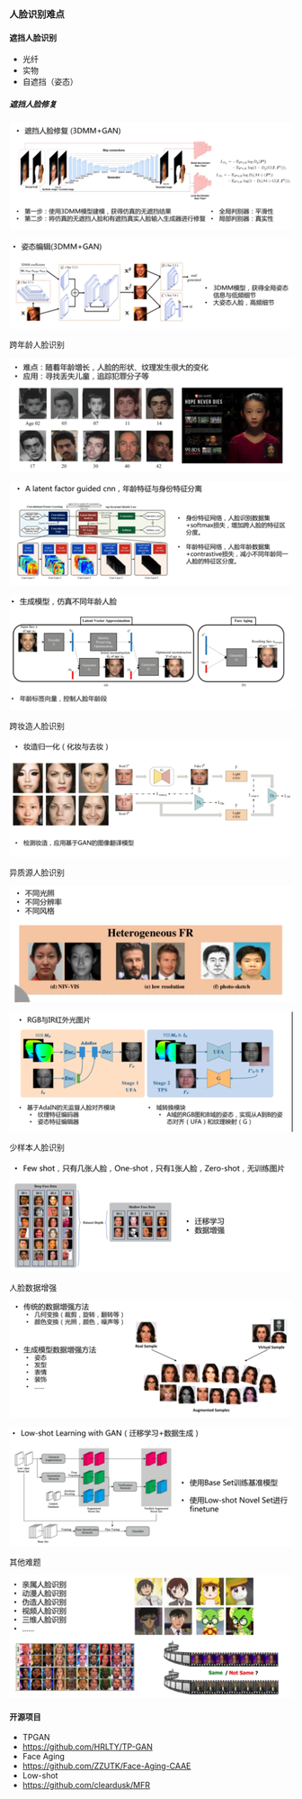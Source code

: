 ### 人脸识别难点

#### 遮挡人脸识别

- 光纤
- 实物
- 自遮挡（姿态）

##### 遮挡人脸修复

![image-20220307104001305](../images/%E4%BA%BA%E8%84%B8%E8%AF%86%E5%88%AB%E9%9A%BE%E7%82%B9.assets/image-20220307104001305.png)

![image-20220307104423799](../images/%E4%BA%BA%E8%84%B8%E8%AF%86%E5%88%AB%E9%9A%BE%E7%82%B9.assets/image-20220307104423799.png)



跨年龄人脸识别

![image-20220307104704911](../images/%E4%BA%BA%E8%84%B8%E8%AF%86%E5%88%AB%E9%9A%BE%E7%82%B9.assets/image-20220307104704911.png)

![image-20220307104828937](../images/%E4%BA%BA%E8%84%B8%E8%AF%86%E5%88%AB%E9%9A%BE%E7%82%B9.assets/image-20220307104828937.png)

![image-20220307104951758](../images/%E4%BA%BA%E8%84%B8%E8%AF%86%E5%88%AB%E9%9A%BE%E7%82%B9.assets/image-20220307104951758.png)



跨妆造人脸识别

![image-20220307105038372](../images/%E4%BA%BA%E8%84%B8%E8%AF%86%E5%88%AB%E9%9A%BE%E7%82%B9.assets/image-20220307105038372.png)



异质源人脸识别



![image-20220307105147356](../images/%E4%BA%BA%E8%84%B8%E8%AF%86%E5%88%AB%E9%9A%BE%E7%82%B9.assets/image-20220307105147356.png)



![image-20220307105254789](../images/%E4%BA%BA%E8%84%B8%E8%AF%86%E5%88%AB%E9%9A%BE%E7%82%B9.assets/image-20220307105254789.png)

少样本人脸识别

![image-20220307105335343](../images/%E4%BA%BA%E8%84%B8%E8%AF%86%E5%88%AB%E9%9A%BE%E7%82%B9.assets/image-20220307105335343.png)

人脸数据增强

![image-20220307105436438](../images/%E4%BA%BA%E8%84%B8%E8%AF%86%E5%88%AB%E9%9A%BE%E7%82%B9.assets/image-20220307105436438.png)

![image-20220307105455713](../images/%E4%BA%BA%E8%84%B8%E8%AF%86%E5%88%AB%E9%9A%BE%E7%82%B9.assets/image-20220307105455713.png)

其他难题

![image-20220307105554414](../images/%E4%BA%BA%E8%84%B8%E8%AF%86%E5%88%AB%E9%9A%BE%E7%82%B9.assets/image-20220307105554414.png)



#### 开源项目

- TPGAN
- https://github.com/HRLTY/TP-GAN
- Face Aging
- https://github.com/ZZUTK/Face-Aging-CAAE
- Low-shot
- https://github.com/cleardusk/MFR 

